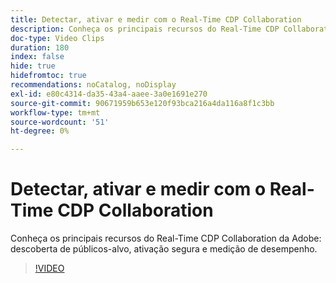 ```yaml
---
title: Detectar, ativar e medir com o Real-Time CDP Collaboration
description: Conheça os principais recursos do Real-Time CDP Collaboration da Adobe para descoberta de públicos-alvo, ativação segura e medição de desempenho.
doc-type: Video Clips
duration: 180
index: false
hide: true
hidefromtoc: true
recommendations: noCatalog, noDisplay
exl-id: e80c4314-da35-43a4-aaee-3a0e1691e270
source-git-commit: 90671959b653e120f93bca216a4da116a8f1c3bb
workflow-type: tm+mt
source-wordcount: '51'
ht-degree: 0%

---
```


# Detectar, ativar e medir com o Real-Time CDP Collaboration

Conheça os principais recursos do Real-Time CDP Collaboration da Adobe: descoberta de públicos-alvo, ativação segura e medição de desempenho.

<!-- 72_OS511_3442426_179_discover-activate-and-measure-with-realtime-cdp-collaboration -->
>[!VIDEO](https://video.tv.adobe.com/v/3460174/?learn=on&enablevpops=true&captions=por_br)
